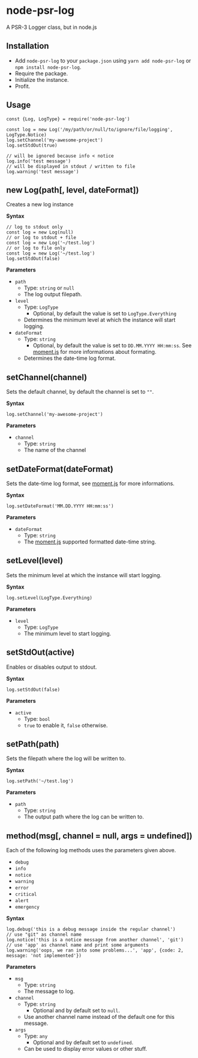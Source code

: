 # node-psr-log

A PSR-3 Logger class, but in node.js

## Installation

- Add `node-psr-log` to your `package.json` using `yarn add node-psr-log` or `npm install node-psr-log`.
- Require the package.
- Initialize the instance.
- Profit.

## Usage

```JS
const {Log, LogType} = require('node-psr-log')

const log = new Log('/my/path/or/null/to/ignore/file/logging', LogType.Notice)
log.setChannel('my-awesome-project')
log.setStdOut(true)

// will be ignored because info < notice
log.info('test message')
// will be displayed in stdout / written to file
log.warning('test message')
```

## new Log(path[, level, dateFormat])

Creates a new log instance

**Syntax**

```JS
// log to stdout only
const log = new Log(null)
// or log to stdout + file
const log = new Log('~/test.log')
// or log to file only
const log = new Log('~/test.log')
log.setStdOut(false)
```

**Parameters**

- `path`
  - Type: `string` or `null`
  - The log output filepath.
- `level`
  - Type: `LogType`
    - Optional, by default the value is set to `LogType.Everything`
  - Determines the minimum level at which the instance will start logging.
- `dateFormat`
  - Type: `string`
    - Optional, by default the value is set to `DD.MM.YYYY HH:mm:ss`. See [moment.js](https://momentjs.com/) for more informations about formating.
  - Determines the date-time log format.

## setChannel(channel)

Sets the default channel, by default the channel is set to `""`.

**Syntax**

```JS
log.setChannel('my-awesome-project')
```

**Parameters**

- `channel`
  - Type: `string`
  - The name of the channel

## setDateFormat(dateFormat)

Sets the date-time log format, see [moment.js](https://momentjs.com) for more informations.

**Syntax**

```JS
log.setDateFormat('MM.DD.YYYY HH:mm:ss')
```

**Parameters**

- `dateFormat`
  - Type: `string`
  - The [moment.js](https://momentjs.com) supported formatted date-time string.

## setLevel(level)

Sets the minimum level at which the instance will start logging.

**Syntax**

```JS
log.setLevel(LogType.Everything)
```

**Parameters**

- `level`
  - Type: `LogType`
  - The minimum level to start logging.

## setStdOut(active)

Enables or disables output to stdout.

**Syntax**

```JS
log.setStdOut(false)
```

**Parameters**

- `active`
  - Type: `bool`
  - `true` to enable it, `false` otherwise.

## setPath(path)

Sets the filepath where the log will be written to.

**Syntax**

```JS
log.setPath('~/test.log')
```

**Parameters**

- `path`
  - Type: `string`
  - The output path where the log can be written to.

## method(msg[, channel = null, args = undefined])

Each of the following log methods uses the parameters given above.

- `debug`
- `info`
- `notice`
- `warning`
- `error`
- `critical`
- `alert`
- `emergency`

**Syntax**

```JS
log.debug('this is a debug message inside the regular channel')
// use "git" as channel name
log.notice('this is a notice message from another channel', 'git')
// use 'app' as channel name and print some arguments
log.warning('oops, we ran into some problems...', 'app', {code: 2, message: 'not implemented'})
```

**Parameters**

- `msg`
  - Type: `string`
  - The message to log.
- `channel`
  - Type: `string`
    - Optional and by default set to `null`.
  - Use another channel name instead of the default one for this message.
- `args`
  - Type: `any`
    - Optional and by default set to `undefined`.
  - Can be used to display error values or other stuff.
